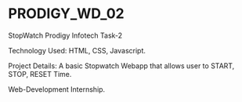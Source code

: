 # PRODIGY_WD_02
StopWatch
Prodigy Infotech Task-2

Technology Used: HTML, CSS, Javascript.

Project Details: A basic Stopwatch Webapp that allows user to START, STOP, RESET Time.

Web-Development Internship.
